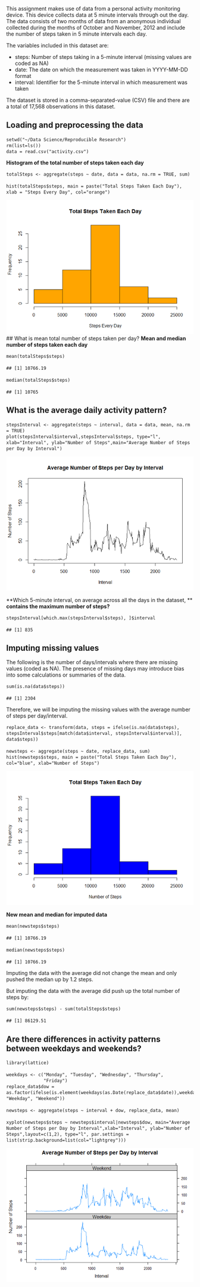 This assignment makes use of data from a personal activity monitoring
device. This device collects data at 5 minute intervals through out the
day. The data consists of two months of data from an anonymous
individual collected during the months of October and November, 2012 and
include the number of steps taken in 5 minute intervals each day.

The variables included in this dataset are:

-   steps: Number of steps taking in a 5-minute interval (missing values
    are coded as NA)
-   date: The date on which the measurement was taken in YYYY-MM-DD
    format
-   interval: Identifier for the 5-minute interval in which measurement
    was taken

The dataset is stored in a comma-separated-value (CSV) file and there
are a total of 17,568 observations in this dataset.

Loading and preprocessing the data
----------------------------------

    setwd("~/Data Science/Reproducible Research")
    rm(list=ls())
    data = read.csv("activity.csv")

**Histogram of the total number of steps taken each day**

    totalSteps <- aggregate(steps ~ date, data = data, na.rm = TRUE, sum)

    hist(totalSteps$steps, main = paste("Total Steps Taken Each Day"), xlab = "Steps Every Day", col="orange")

![](PA1_template_files/figure-markdown_strict/unnamed-chunk-2-1.png)
\#\# What is mean total number of steps taken per day? **Mean and median
number of steps taken each day**

    mean(totalSteps$steps)

    ## [1] 10766.19

    median(totalSteps$steps)

    ## [1] 10765

What is the average daily activity pattern?
-------------------------------------------

    stepsInterval <- aggregate(steps ~ interval, data = data, mean, na.rm = TRUE)
    plot(stepsInterval$interval,stepsInterval$steps, type="l", xlab="Interval", ylab="Number of Steps",main="Average Number of Steps per Day by Interval")

![](PA1_template_files/figure-markdown_strict/unnamed-chunk-4-1.png)

**Which 5-minute interval, on average across all the days in the
dataset, ** **contains the maximum number of steps?**

    stepsInterval[which.max(stepsInterval$steps), ]$interval

    ## [1] 835

Imputing missing values
-----------------------

The following is the number of days/intervals where there are missing
values (coded as NA). The presence of missing days may introduce bias
into some calculations or summaries of the data.

    sum(is.na(data$steps))

    ## [1] 2304

Therefore, we will be imputing the missing values with the average
number of steps per day/interval.

    replace_data <- transform(data, steps = ifelse(is.na(data$steps), stepsInterval$steps[match(data$interval, stepsInterval$interval)], data$steps))

    newsteps <- aggregate(steps ~ date, replace_data, sum)
    hist(newsteps$steps, main = paste("Total Steps Taken Each Day"), col="blue", xlab="Number of Steps")

![](PA1_template_files/figure-markdown_strict/unnamed-chunk-7-1.png)

**New mean and median for imputed data**

    mean(newsteps$steps)

    ## [1] 10766.19

    median(newsteps$steps)

    ## [1] 10766.19

Imputing the data with the average did not change the mean and only
pushed the median up by 1.2 steps.

But imputing the data with the average did push up the total number of
steps by:

    sum(newsteps$steps) - sum(totalSteps$steps)

    ## [1] 86129.51

Are there differences in activity patterns between weekdays and weekends?
-------------------------------------------------------------------------

    library(lattice)

    weekdays <- c("Monday", "Tuesday", "Wednesday", "Thursday", 
                  "Friday")
    replace_data$dow = as.factor(ifelse(is.element(weekdays(as.Date(replace_data$date)),weekdays), "Weekday", "Weekend"))

    newsteps <- aggregate(steps ~ interval + dow, replace_data, mean)

    xyplot(newsteps$steps ~ newsteps$interval|newsteps$dow, main="Average Number of Steps per Day by Interval",xlab="Interval", ylab="Number of Steps",layout=c(1,2), type="l", par.settings = list(strip.background=list(col="lightgrey")))

![](PA1_template_files/figure-markdown_strict/unnamed-chunk-10-1.png)
